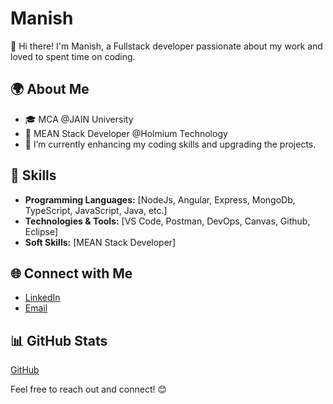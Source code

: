 # Manish

👋 Hi there! I'm Manish, a Fullstack developer passionate about my work and loved to spent time on coding.

## 🌍 About Me

- 🎓 MCA @JAIN University
- 💼 MEAN Stack Developer @Holmium Technology
- 🌱 I’m currently enhancing my coding skills and upgrading the projects.
<!-- 💬 Ask me about [Your expertise or interests] -->

## 🚀 Skills

- **Programming Languages:** [NodeJs, Angular, Express, MongoDb, TypeScript, JavaScript, Java, etc.]
- **Technologies & Tools:** [VS Code, Postman, DevOps, Canvas, Github, Eclipse]
- **Soft Skills:** [MEAN Stack Developer]

## 🌐 Connect with Me

- [LinkedIn]( https://www.linkedin.com/in/manish208/ )
- [Email](manishchoudhary208@gmail.com)

## 📊 GitHub Stats

[GitHub](https://github.com/ManishHTO)


Feel free to reach out and connect! 😊
